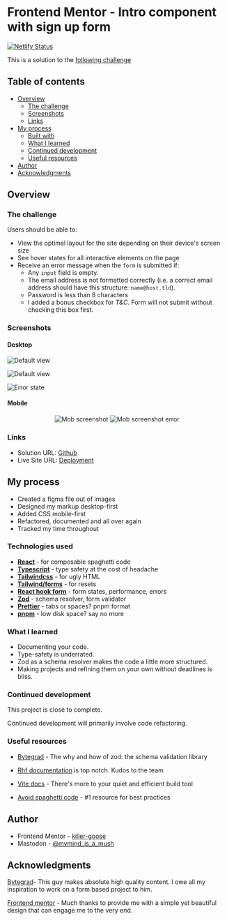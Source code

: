 # Frontend Mentor - Intro component with sign up form

[![Netlify Status](https://api.netlify.com/api/v1/badges/4cc745ea-b285-40af-aa00-122d8844e963/deploy-status)](https://app.netlify.com/sites/gentle-froyo-74b6f1/deploys)

This is a solution to the [following challenge](https://www.frontendmentor.io/challenges/intro-component-with-signup-form-5cf91bd49edda32581d28fd1)

## Table of contents

- [Overview](#overview)
  - [The challenge](#the-challenge)
  - [Screenshots](#screenshots)
  - [Links](#links)
- [My process](#my-process)
  - [Built with](#technologies-used)
  - [What I learned](#what-i-learned)
  - [Continued development](#continued-development)
  - [Useful resources](#useful-resources)
- [Author](#author)
- [Acknowledgments](#acknowledgments)

## Overview

### The challenge

Users should be able to:

- View the optimal layout for the site depending on their device's screen size
- See hover states for all interactive elements on the page
- Receive an error message when the `form` is submitted if:
  - Any `input` field is empty.
  - The email address is not formatted correctly (i.e. a correct email address should have this structure: `name@host.tld`).
  - Password is less than 8 characters
  - I added a bonus checkbox for _T&C_. Form will not submit without checking this box first.

### Screenshots

#### Desktop

![Default view](./public/images/screenshot-desktop.png)

![Default view](./public/images/screenshot.png)

![Error state](./public/images/screenshot-error.png)

#### Mobile

<p align="center">
  <img src="./public/images/screenshot-mob.png" alt="Mob screenshot" align="center">
  <img src="./public/images/screenshot-mob-error.png" alt="Mob screenshot error" align="center">
</p>

### Links

- Solution URL: [Github](https://github.com/killer-goose/Signup-Component)
- Live Site URL: [Deployment](https://gentle-froyo-74b6f1.netlify.app/)

## My process

- Created a figma file out of images
- Designed my markup desktop-first
- Added CSS mobile-first
- Refactored, documented and all over again
- Tracked my time throughout

### Technologies used

- **[React](https://react.dev/)** - for composable spaghetti code
- **[Typescript](https://www.typescriptlang.org/)** - type safety at the cost of headache
- **[Tailwindcss](https://tailwindcss.com/)** - for ugly HTML
- **[Tailwind/forms](https://github.com/tailwindlabs/tailwindcss-forms)** - for resets
- **[React hook form](https://react-hook-form.com/)** - form states, performance, errors
- **[Zod](https://zod.dev/)** - schema resolver, form validator
- **[Prettier](https://prettier.io/)** - tabs or spaces? pnpm format
- **[pnpm](https://pnpm.io/)** - low disk space? say no more

### What I learned

- Documenting your code.
- Type-safety is underrated.
- Zod as a schema resolver makes the code a little more structured.
- Making projects and refining them on your own without deadlines is bliss.

### Continued development

This project is close to complete.

Continued development will primarily involve code refactoring.

### Useful resources

- [Bytegrad](https://youtu.be/AeQ3f4zmSMs) - The why and how of zod: the schema validation library

- [Rhf documentation](https://react-hook-form.com/) is top notch. Kudos to the team

- [Vite docs](https://vitejs.dev/guide/build.html) - There's more to your quiet and efficient build tool

- [Avoid spaghetti code](https://youtu.be/dQw4w9WgXcQ) - #1 resource for best practices

## Author

- Frontend Mentor - [killer-goose](https://www.frontendmentor.io/profile/killer-goose)
- Mastodon - [@mymind_is_a_mush](https://mastodon.social/@mymind_is_a_mush)

## Acknowledgments

[Bytegrad](https://www.youtube.com/@ByteGrad)- This guy makes absolute high quality content. I owe all my inspiration to work on a form based project to him.

[Frontend mentor](https://www.frontendmentor.io/home) - Much thanks to provide me with a simple yet beautiful design that can engage me to the very end.
